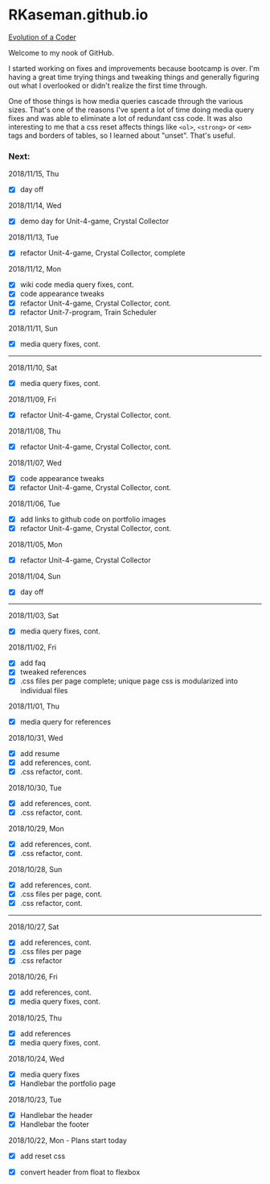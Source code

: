 # RKaseman.github.io

[Evolution of a Coder](https://rkaseman.github.io/)

Welcome to my nook of GitHub.

I started working on fixes and improvements because bootcamp is over. I'm having a great time trying things and tweaking things and generally figuring out what I overlooked or didn't realize the first time through.

One of those things is how media queries cascade through the various sizes. That's one of the reasons I've spent a lot of time doing media query fixes and was able to eliminate a lot of redundant css code. It was also interesting to me that a css reset affects things like `<ol>`, `<strong>` or `<em>` tags and borders of tables, so I learned about "unset". That's useful.

### **Next:**

2018/11/15, Thu
- [x] day off

2018/11/14, Wed
- [x] demo day for Unit-4-game, Crystal Collector

2018/11/13, Tue
- [x] refactor Unit-4-game, Crystal Collector, complete

2018/11/12, Mon
- [x] wiki code media query fixes, cont.
- [x] code appearance tweaks
- [x] refactor Unit-4-game, Crystal Collector, cont.
- [x] refactor Unit-7-program, Train Scheduler

2018/11/11, Sun
- [x] media query fixes, cont.
- - - -
2018/11/10, Sat
- [x] media query fixes, cont.

2018/11/09, Fri
- [x] refactor Unit-4-game, Crystal Collector, cont.

2018/11/08, Thu
- [x] refactor Unit-4-game, Crystal Collector, cont.

2018/11/07, Wed
- [x] code appearance tweaks
- [x] refactor Unit-4-game, Crystal Collector, cont.

2018/11/06, Tue
- [x] add links to github code on portfolio images
- [x] refactor Unit-4-game, Crystal Collector, cont.

2018/11/05, Mon
- [x] refactor Unit-4-game, Crystal Collector

2018/11/04, Sun
- [x] day off
- - - -
2018/11/03, Sat
- [x] media query fixes, cont.

2018/11/02, Fri
- [x] add faq
- [x] tweaked references
- [x] .css files per page complete; unique page css is modularized into individual files

2018/11/01, Thu
- [x] media query for references

2018/10/31, Wed
- [x] add resume
- [x] add references, cont.
- [x] .css refactor, cont.

2018/10/30, Tue
- [x] add references, cont.
- [x] .css refactor, cont.

2018/10/29, Mon
- [x] add references, cont.
- [x] .css refactor, cont.

2018/10/28, Sun
- [x] add references, cont.
- [x] .css files per page, cont.
- [x] .css refactor, cont.
- - - -
2018/10/27, Sat
- [x] add references, cont.
- [x] .css files per page
- [x] .css refactor

2018/10/26, Fri
- [x] add references, cont.
- [x] media query fixes, cont.

2018/10/25, Thu
- [x] add references
- [x] media query fixes, cont.

2018/10/24, Wed
- [x] media query fixes
- [x] Handlebar the portfolio page

2018/10/23, Tue
- [x] Handlebar the header
- [x] Handlebar the footer

2018/10/22, Mon - Plans start today
- [x] add reset css
- [x] convert header from float to flexbox

